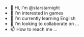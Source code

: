 - 👋 Hi, I’m @starstarnight
- 👀 I’m interested in games
- 🌱 I’m currently learning Engilsh
- 💞️ I’m looking to collaborate on ...
- 📫 How to reach me ...

<!---
starstarnight/starstarnight is a ✨ special ✨ repository because its `README.md` (this file) appears on your GitHub profile.
You can click the Preview link to take a look at your changes.
--->
